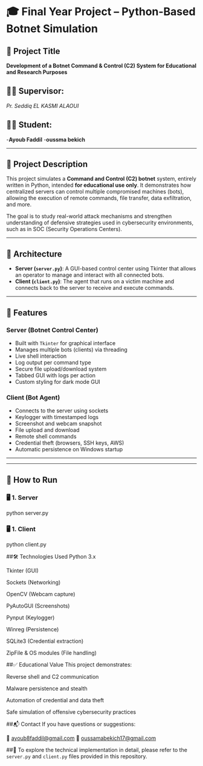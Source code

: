 # 🎓 Final Year Project – Python-Based Botnet Simulation

## 📌 Project Title
**Development of a Botnet Command & Control (C2) System for Educational and Research Purposes**

## 👨‍🏫 Supervisor:
*Pr. Seddiq EL KASMI ALAOUI*

## 👨‍🎓 Student:
-**Ayoub Faddil**
-**oussma bekich**

---

## 📖 Project Description

This project simulates a **Command and Control (C2) botnet** system, entirely written in Python, intended **for educational use only**. It demonstrates how centralized servers can control multiple compromised machines (bots), allowing the execution of remote commands, file transfer, data exfiltration, and more.

The goal is to study real-world attack mechanisms and strengthen understanding of defensive strategies used in cybersecurity environments, such as in SOC (Security Operations Centers).

---

## 🧱 Architecture

- **Server (`server.py`)**: A GUI-based control center using Tkinter that allows an operator to manage and interact with all connected bots.
- **Client (`client.py`)**: The agent that runs on a victim machine and connects back to the server to receive and execute commands.

---

## 🔧 Features

### Server (Botnet Control Center)
- Built with `Tkinter` for graphical interface
- Manages multiple bots (clients) via threading
- Live shell interaction
- Log output per command type
- Secure file upload/download system
- Tabbed GUI with logs per action
- Custom styling for dark mode GUI

### Client (Bot Agent)
- Connects to the server using sockets
- Keylogger with timestamped logs
- Screenshot and webcam snapshot
- File upload and download
- Remote shell commands
- Credential theft (browsers, SSH keys, AWS)
- Automatic persistence on Windows startup

---


---

## 🚀 How to Run

### 🖥️ 1. Server

python server.py

### 🖥️ 1. Client
python client.py

##🛠 Technologies Used
Python 3.x

Tkinter (GUI)

Sockets (Networking)

OpenCV (Webcam capture)

PyAutoGUI (Screenshots)

Pynput (Keylogger)

Winreg (Persistence)

SQLite3 (Credential extraction)

ZipFile & OS modules (File handling)

##✅ Educational Value
This project demonstrates:

Reverse shell and C2 communication

Malware persistence and stealth

Automation of credential and data theft

Safe simulation of offensive cybersecurity practices

##📬 Contact
If you have questions or suggestions:

📧 ayoub8faddil@gmail.com
📧 oussamabekich17@gmail.com

##📄 To explore the technical implementation in detail, please refer to the `server.py` and `client.py` files provided in this repository.
